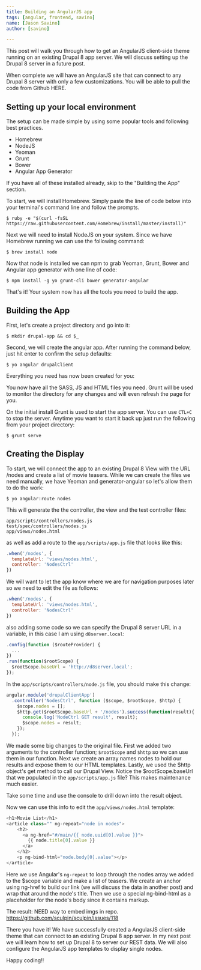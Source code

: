 ```yaml
---
title: Building an AngularJS app
tags: [angular, frontend, savino]
name: [Jason Savino]
author: [savino]

---
```


This post will walk you through how to get an AngularJS client-side theme running on an existing Drupal 8 app server. We will discuss setting up the Drupal 8 server in a future post.

When complete we will have an AngularJS site that can connect to any Drupal 8 server with only a few customizations. You will be able to pull the code from Github HERE.

## Setting up your local environment
The setup can be made simple by using some popular tools and following best practices.
- Homebrew
- NodeJS
- Yeoman
- Grunt
- Bower
- Angular App Generator

If you have all of these installed already, skip to the "Building the App" section.

To start, we will install Homebrew. Simply paste the line of code below into your terminal's command line and follow the prompts.

	$ ruby -e "$(curl -fsSL https://raw.githubusercontent.com/Homebrew/install/master/install)"


Next we will need to install NodeJS on your system. Since we have Homebrew running we can use the following command:

	$ brew install node

Now that node is installed we can npm to grab Yeoman, Grunt, Bower and Angular app generator with one line of code:

	$ npm install -g yo grunt-cli bower generator-angular

That's it! Your system now has all the tools you need to build the app.

## Building the App

First, let's create a project directory and go into it:

	$ mkdir drupal-app && cd $_

Second, we will create the angular app. After running the command below, just hit enter to confirm the setup defaults:

	$ yo angular drupalClient

Everything you need has now been created for you:

You now have all the SASS, JS and HTML files you need. Grunt will be used to monitor the directory for any changes and will even refresh the page for you.

On the initial install Grunt is used to start the app server. You can use `CTL+C` to stop the server. Anytime you want to start it back up just run the following from your project directory:

	$ grunt serve

## Creating the Display
To start, we will connect the app to an existing Drupal 8 View with the URL /nodes and create a list of movie teasers. While we can create the files we need manually, we have Yeoman and generator-angular so let's allow them to do the work:

	$ yo angular:route nodes

This will generate the the controller, the view and the test controller files:

	app/scripts/controllers/nodes.js
	test/spec/controllers/nodes.js
	app/views/nodes.html

as well as add a route to the `app/scripts/app.js` file that looks like this:

~~~javascript
.when('/nodes', {
  templateUrl: 'views/nodes.html',
  controller: 'NodesCtrl'
})
~~~

We will want to let the app know where we are for navigation purposes later so we need to edit the file as follows:
~~~javascript
.when('/nodes', {
  templateUrl: 'views/nodes.html',
  controller: 'NodesCtrl'
})
~~~
also adding some code so we can specify the Drupal 8 server URL in a variable, in this case I am using `d8server.local`:

~~~javascript
.config(function ($routeProvider) {
  ...
})
.run(function($rootScope) {
  $rootScope.baseUrl = 'http://d8server.local';
});
~~~

In the `app/scripts/controllers/node.js` file, you should make this change:

~~~javascript
angular.module('drupalClientApp')
  .controller('NodesCtrl', function ($scope, $rootScope, $http) {
    $scope.nodes = [];
    $http.get($rootScope.baseUrl + '/nodes').success(function(result){
      console.log('NodeCtrl GET result', result);
      $scope.nodes = result;
    });
  });
~~~

We made some big changes to the original file. First we added two arguments to the controller function; `$rootScope` and `$http` so we can use them in our function. Next we create an array names nodes to hold our results and expose them to our HTML templates. Lastly, we used the $http object's get method to call our Drupal View. Notice the $rootScope.baseUrl that we populated in the `app/scripts/app.js` file? This makes maintenance much easier. 

Take some time and use the console to drill down into the result object. 

Now we can use this info to edit the `app/views/nodes.html` template:

~~~javascript
<h1>Movie List</h1>
<article class="" ng-repeat="node in nodes">
    <h2>
      <a ng-href="#/main/{{ node.uuid[0].value }}">
        {{ node.title[0].value }}
      </a>
    </h2>
    <p ng-bind-html="node.body[0].value"></p>
</article>
~~~

Here we use Angular's `ng-repeat` to loop through the nodes array we added to the $scope variable and make a list of teasers.
We create an anchor using ng-href to build our link (we will discuss the data in another post) and wrap that around the node's title. Then we use a special ng-bind-html as a placeholder for the node's body since it contains markup.

The result:
NEED way to embed imgs in repo. 
https://github.com/sculpin/sculpin/issues/118

There you have it! We have successfully created a AngularJS client-side theme that can connect to an existing Drupal 8 app server.
In my next post we will learn how to set up Drupal 8 to server our REST data. We will also configure the AngularJS app templates to display single nodes.

Happy coding!!
